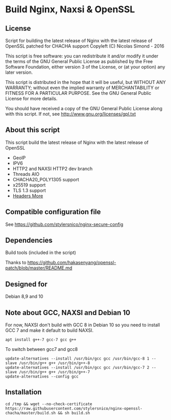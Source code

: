 Build Nginx, Naxsi & OpenSSL
============================

## License
Script for building the latest release of Nginx with the latest release of OpenSSL patched for CHACHA support
Copyleft (C) Nicolas Simond - 2016

This script is free software: you can redistribute it and/or modify
it under the terms of the GNU General Public License as published by
the Free Software Foundation, either version 3 of the License, or
(at your option) any later version.

This script is distributed in the hope that it will be useful,
but WITHOUT ANY WARRANTY; without even the implied warranty of
MERCHANTABILITY or FITNESS FOR A PARTICULAR PURPOSE.  See the
GNU General Public License for more details.

You should have received a copy of the GNU General Public License
along with this script.  If not, see <http://www.gnu.org/licenses/gpl.txt>

## About this script
This script build the latest release of Nginx with the latest release of OpenSSL

- GeoIP
- IPV6
- HTTP2 and NAXSI HTTP2 dev branch
- Threads AIO
- CHACHA20_POLY1305 support
- x25519 support
- TLS 1.3 support
- [Headers More](https://github.com/openresty/headers-more-nginx-module)

## Compatible configuration file

See https://github.com/stylersnico/nginx-secure-config

## Dependencies
Build tools (included in the script)

Thanks to https://github.com/hakasenyang/openssl-patch/blob/master/README.md

## Designed for
Debian 8,9 and 10

## Note about GCC, NAXSI and Debian 10

For now, NAXSI don't build with GCC 8 in Debian 10 so you need to install GCC 7 and make it default to build NAXSI.

`apt install g++-7 gcc-7 gcc g++`

To switch between gcc7 and gcc8

```
update-alternatives --install /usr/bin/gcc gcc /usr/bin/gcc-8 1 --slave /usr/bin/g++ g++ /usr/bin/g++-8
update-alternatives --install /usr/bin/gcc gcc /usr/bin/gcc-7 2 --slave /usr/bin/g++ g++ /usr/bin/g++-7
update-alternatives --config gcc
```


## Installation
`cd /tmp && wget --no-check-certificate https://raw.githubusercontent.com/stylersnico/nginx-openssl-chacha/master/build.sh && sh build.sh`
